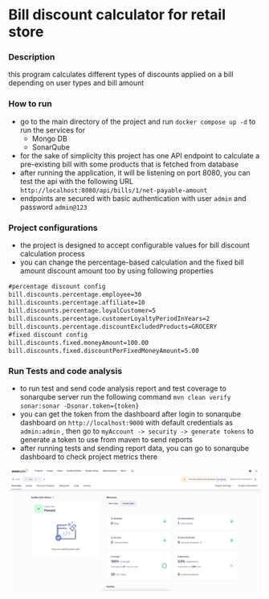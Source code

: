 # Bill discount calculator for retail store

### Description
this program calculates different types of discounts applied on a bill depending on user types and bill amount

### How to run
- go to the main directory of the project and run `docker compose up -d` to run the services for 
  - Mongo DB
  - SonarQube
- for the sake of simplicity this project has one API endpoint to calculate a pre-existing bill with some products that is fetched from database
- after running the application, it will be listening on port 8080, you can test the api with the following URL `http://localhost:8080/api/bills/1/net-payable-amount`
- endpoints are secured with basic authentication with user `admin` and password `admin@123`

### Project configurations
- the project is designed to accept configurable values for bill discount calculation process
- you can change the percentage-based calculation and the fixed bill amount discount amount too by using following properties

``` properties
#percentage discount config
bill.discounts.percentage.employee=30
bill.discounts.percentage.affiliate=10
bill.discounts.percentage.loyalCustomer=5
bill.discounts.percentage.customerLoyaltyPeriodInYears=2
bill.discounts.percentage.discountExcludedProducts=GROCERY
#fixed discount config
bill.discounts.fixed.moneyAmount=100.00
bill.discounts.fixed.discountPerFixedMoneyAmount=5.00
```

### Run Tests and code analysis
- to run test and send code analysis report and test coverage to sonarqube server run the following command
`mvn clean verify sonar:sonar -Dsonar.token={token}`
- you can get the token from the dashboard after login to sonarqube dashboard on `http://localhost:9000` with default credentials as `admin:admin` , then go to `myAccount -> security -> generate tokens` to generate a token to use from maven to send reports
- after running tests and sending report data, you can go to sonarqube dashboard to check project metrics there 

![img.png](img.png)

